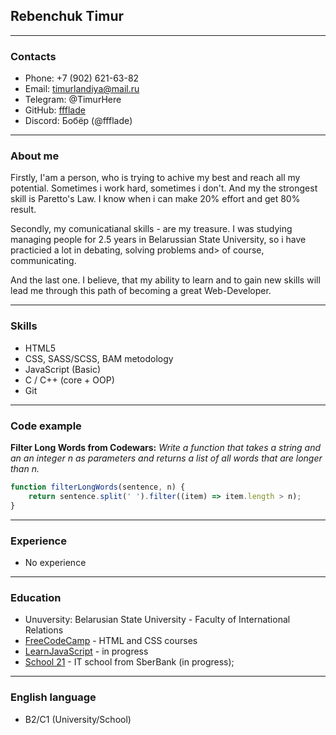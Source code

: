 ## Rebenchuk Timur
----

### Contacts
- Phone: +7 (902) 621-63-82
- Email: timurlandiya@mail.ru
- Telegram: @TimurHere
- GitHub: [ffflade](https://github.com/ffflade)
- Discord: Бобёр (@ffflade)

-----
### About me
Firstly, I'am a person, who is trying to achive my best and reach all my potential. Sometimes i work hard, sometimes i don't. And my the strongest skill is Paretto's Law. I know when i can make 20% effort and get 80% result.

Secondly, my comunicatianal skills - are my treasure. I was studying managing people for 2.5 years in Belarussian State University, so i have practicied a lot in debating, solving problems and> of course, communicating.

And the last one. I believe, that my ability to learn and to gain new skills will lead me through this path of becoming a great Web-Developer.

-----
### Skills
- HTML5
- CSS, SASS/SCSS, BAM metodology
- JavaScript (Basic)
- C / C++ (core + OOP)
- Git

----
### Code example

**Filter Long Words from Codewars:**
*Write a function that takes a string and an an integer n as parameters and returns a list of all words that are longer than n.*
```Javascript
function filterLongWords(sentence, n) {
	return sentence.split(' ').filter((item) => item.length > n);
}
```

---
### Experience
- No experience

---
### Education
- Unuversity: Belarusian State University - Faculty of International Relations
- [FreeCodeCamp](https://www.freecodecamp.org/) - HTML and CSS courses
- [LearnJavaScript](https://learn.javascript.ru/) - in progress
- [School 21](https://21-school.ru/) - IT school from SberBank (in progress);

---
### English language
- B2/C1 (University/School)